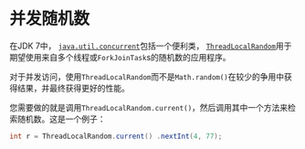 # 并发随机数

在JDK 7中， [`java.util.concurrent`](https://docs.oracle.com/javase/8/docs/api/java/util/concurrent/package-summary.html)包括一个便利类， [`ThreadLocalRandom`](https://docs.oracle.com/javase/8/docs/api/java/util/concurrent/ThreadLocalRandom.html)用于期望使用来自多个线程或`ForkJoinTask`s的随机数的应用程序。

对于并发访问，使用`ThreadLocalRandom`而不是`Math.random()`在较少的争用中获得结果，并最终获得更好的性能。

您需要做的就是调用`ThreadLocalRandom.current()`，然后调用其中一个方法来检索随机数。这是一个例子：

```java
int r = ThreadLocalRandom.current() .nextInt(4, 77);
```

